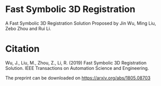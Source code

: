 # Fast Symbolic 3D Registration
A Fast Symbolic 3D Registration Solution Proposed by Jin Wu, Ming Liu, Zebo Zhou and Rui Li.

# Citation
Wu, J., Liu, M., Zhou, Z., Li, R. (2019) Fast Symbolic 3D Registration Solution. IEEE Transactions on Automation Science and Engineering. 

The preprint can be downloaded on https://arxiv.org/abs/1805.08703
